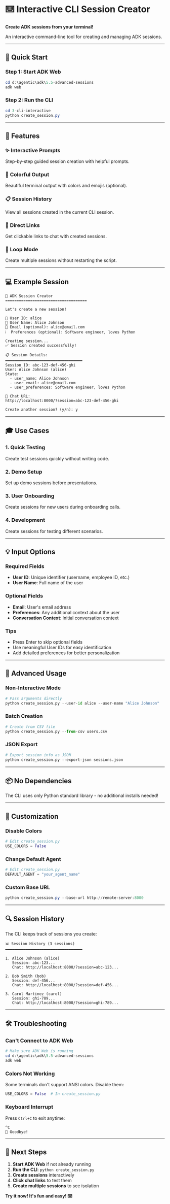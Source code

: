 # ⌨️ Interactive CLI Session Creator

**Create ADK sessions from your terminal!**

An interactive command-line tool for creating and managing ADK sessions.

---

## 🚀 Quick Start

### **Step 1: Start ADK Web**

```powershell
cd d:\agentic\adk\5.5-advanced-sessions
adk web
```

### **Step 2: Run the CLI**

```powershell
cd 3-cli-interactive
python create_session.py
```

---

## 🎯 Features

### ✨ **Interactive Prompts**
Step-by-step guided session creation with helpful prompts.

### 🎨 **Colorful Output**
Beautiful terminal output with colors and emojis (optional).

### 📋 **Session History**
View all sessions created in the current CLI session.

### 🔗 **Direct Links**
Get clickable links to chat with created sessions.

### 🔄 **Loop Mode**
Create multiple sessions without restarting the script.

---

## 💻 Example Session

```
🎯 ADK Session Creator
====================================

Let's create a new session!

👤 User ID: alice
📧 User Name: Alice Johnson
📨 Email (optional): alice@email.com
ℹ️  Preferences (optional): Software engineer, loves Python

Creating session...
✅ Session created successfully!

📋 Session Details:
━━━━━━━━━━━━━━━━━━━━━━━━━━━━━━━━━━
Session ID: abc-123-def-456-ghi
User: Alice Johnson (alice)
State:
  - user_name: Alice Johnson
  - user_email: alice@email.com
  - user_preferences: Software engineer, loves Python

🔗 Chat URL:
http://localhost:8000/?session=abc-123-def-456-ghi

Create another session? (y/n): y
```

---

## 🎓 Use Cases

### **1. Quick Testing**
Create test sessions quickly without writing code.

### **2. Demo Setup**
Set up demo sessions before presentations.

### **3. User Onboarding**
Create sessions for new users during onboarding calls.

### **4. Development**
Create sessions for testing different scenarios.

---

## 💡 Input Options

### **Required Fields**
- **User ID**: Unique identifier (username, employee ID, etc.)
- **User Name**: Full name of the user

### **Optional Fields**
- **Email**: User's email address
- **Preferences**: Any additional context about the user
- **Conversation Context**: Initial conversation context

### **Tips**
- Press Enter to skip optional fields
- Use meaningful User IDs for easy identification
- Add detailed preferences for better personalization

---

## 🔧 Advanced Usage

### **Non-Interactive Mode**

```python
# Pass arguments directly
python create_session.py --user-id alice --user-name "Alice Johnson"
```

### **Batch Creation**

```python
# Create from CSV file
python create_session.py --from-csv users.csv
```

### **JSON Export**

```python
# Export session info as JSON
python create_session.py --export-json sessions.json
```

---

## 📦 No Dependencies

The CLI uses only Python standard library - no additional installs needed!

---

## 🎨 Customization

### **Disable Colors**

```python
# Edit create_session.py
USE_COLORS = False
```

### **Change Default Agent**

```python
# Edit create_session.py
DEFAULT_AGENT = "your_agent_name"
```

### **Custom Base URL**

```powershell
python create_session.py --base-url http://remote-server:8000
```

---

## 🔍 Session History

The CLI keeps track of sessions you create:

```
📊 Session History (3 sessions)
━━━━━━━━━━━━━━━━━━━━━━━━━━━━━━━━━━

1. Alice Johnson (alice)
   Session: abc-123...
   Chat: http://localhost:8000/?session=abc-123...

2. Bob Smith (bob)
   Session: def-456...
   Chat: http://localhost:8000/?session=def-456...

3. Carol Martinez (carol)
   Session: ghi-789...
   Chat: http://localhost:8000/?session=ghi-789...
```

---

## 🛠️ Troubleshooting

### Can't Connect to ADK Web

```powershell
# Make sure ADK Web is running
cd d:\agentic\adk\5.5-advanced-sessions
adk web
```

### Colors Not Working

Some terminals don't support ANSI colors. Disable them:

```python
USE_COLORS = False  # In create_session.py
```

### Keyboard Interrupt

Press `Ctrl+C` to exit anytime:

```
^C
👋 Goodbye!
```

---

## 🚀 Next Steps

1. **Start ADK Web** if not already running
2. **Run the CLI**: `python create_session.py`
3. **Create sessions** interactively
4. **Click chat links** to test them
5. **Create multiple sessions** to see isolation

**Try it now! It's fun and easy! ⌨️**
